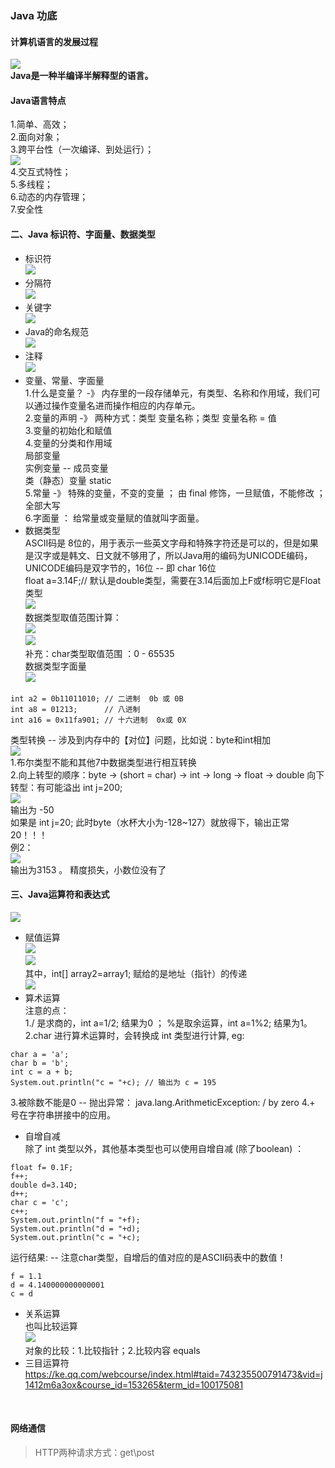 ### Java 功底

#### 计算机语言的发展过程
![](.README_images\计算机语言的发展过程.png)
<br>
**Java是一种半编译半解释型的语言。**
#### Java语言特点
1.简单、高效；<br>
2.面向对象；<br>
3.跨平台性（一次编译、到处运行）；<br>
![](.README_images\跨平台性.png)
<br>
4.交互式特性；<br>
5.多线程；<br>
6.动态的内存管理；<br>
7.安全性<br>

#### 二、Java 标识符、字面量、数据类型
- 标识符<br>
![](.README_images\标识符.png)<br>
- 分隔符<br>
![](.README_images\分隔符.png)<br>
- 关键字<br>
![](.README_images\关键字.png)<br>
- Java的命名规范<br>
![](.README_images\命名规范.png)<br>
- 注释<br>
![](.README_images\注释.png)<br>
- 变量、常量、字面量<br>
1.什么是变量？ -》 内存里的一段存储单元，有类型、名称和作用域，我们可以通过操作变量名进而操作相应的内存单元。<br>
2.变量的声明  -》 两种方式：类型 变量名称；类型 变量名称 = 值<br>
3.变量的初始化和赋值<br>
4.变量的分类和作用域<br>
局部变量<br>
实例变量 -- 成员变量<br>
类（静态）变量 static<br>
5.常量 -》 特殊的变量，不变的变量  ； 由 final 修饰，一旦赋值，不能修改 ； 全部大写<br>
6.字面量 ： 给常量或变量赋的值就叫字面量。<br>
- 数据类型<br>
ASCII码是 8位的，用于表示一些英文字母和特殊字符还是可以的，但是如果是汉字或是韩文、日文就不够用了，所以Java用的编码为UNICODE编码，
UNICODE编码是双字节的，16位 -- 即 char 16位<br>
float a=3.14F;// 默认是double类型，需要在3.14后面加上F或f标明它是Float类型<br>
![](.README_images\数据类型.png)<br>
数据类型取值范围计算：<br>
![](.README_images\数据类型取值范围计算.png)<br>
![](.README_images\数据类型取值范围.png)<br>
补充：char类型取值范围 ：0 - 65535 <br>
数据类型字面量<br>
![](.README_images\数据类型字面量.png)<br>
```
int a2 = 0b11011010; // 二进制  0b 或 0B
int a8 = 01213;      // 八进制
int a16 = 0x11fa901; // 十六进制  0x或 0X
```
类型转换 -- 涉及到内存中的【对位】问题，比如说：byte和int相加<br>
![](.README_images\类型转换.png)<br>
1.布尔类型不能和其他7中数据类型进行相互转换<br>
2.向上转型的顺序：byte -> (short = char) -> int -> long -> float -> double
向下转型：有可能溢出 int j=200;<br> ![](.README_images\数据类型向下转型.png)<br>
输出为 -50<br>
如果是 int j=20; 此时byte（水杯大小为-128~127）就放得下，输出正常20！！！<br>
例2：<br>
![](.README_images\数据类型转换2.png)<br>
输出为3153 。 精度损失，小数位没有了<br>

#### 三、Java运算符和表达式
![](.README_images\Java运算符和表达式.png)<br>
- 赋值运算<br>
![](.README_images\赋值运算.png)<br>
![](.README_images\赋值运算-数组[重点].png)<br>
其中，int[] array2=array1; 赋给的是地址（指针）的传递<br>
![](.README_images\赋值运算-对象[重点].png)<br>
- 算术运算<br>
注意的点：<br>
1./ 是求商的，int a=1/2; 结果为0 ； %是取余运算，int a=1%2; 结果为1。
2.char 进行算术运算时，会转换成 int 类型进行计算, eg:
```
char a = 'a';
char b = 'b';
int c = a + b;
System.out.println("c = "+c); // 输出为 c = 195
```
3.被除数不能是0 -- 抛出异常： java.lang.ArithmeticException: / by zero
4.+ 号在字符串拼接中的应用。
- 自增自减<br>
除了 int 类型以外，其他基本类型也可以使用自增自减 (除了boolean) ：
```
float f= 0.1F;
f++;
double d=3.14D;
d++;
char c = 'c';
c++;
System.out.println("f = "+f);
System.out.println("d = "+d);
System.out.println("c = "+c);
```
运行结果: -- 注意char类型，自增后的值对应的是ASCII码表中的数值！
```
f = 1.1
d = 4.140000000000001
c = d
```
- 关系运算<br>
也叫比较运算<br>
![](.README_images\关系运算.png)<br>
对象的比较：1.比较指针；2.比较内容 equals<br>
- 三目运算符<br>
https://ke.qq.com/webcourse/index.html#taid=743235500791473&vid=j1412m6a3ox&course_id=153265&term_id=100175081
<br>


#### 网络通信
> HTTP两种请求方式：get\post

